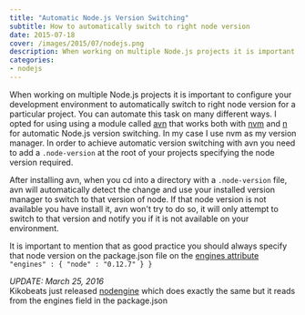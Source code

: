 ```yaml
---
title: "Automatic Node.js Version Switching"
subtitle: How to automatically switch to right node version
date: 2015-07-18
cover: /images/2015/07/nodejs.png
description: When working on multiple Node.js projects it is important to configure your development environment to automatically switch to right node version for a particular project.
categories:
- nodejs
---
```



When working on multiple Node.js projects it is important to configure your development environment to automatically switch to right node version for a particular project. You can automate this task on many different ways. I opted for using using a module called [avn](https://github.com/wbyoung/avn) that works both with [nvm](https://github.com/creationix/nvm) and [n](https://github.com/visionmedia/n) for automatic Node.js version switching. In my case I use nvm as my version manager. In order to achieve automatic version switching with avn you need to add a `.node-version` at the root of your projects specifying the node version required.

After installing avn, when you cd into a directory with a `.node-version` file, avn will automatically detect the change and use your installed version manager to switch to that version of node. If that node version is not available you have install it, avn won't try to do so, it will only attempt to switch to that version and notify you if it is not available on your environment.

It is important to mention that as good practice you should always specify that node version on the package.json file on the [engines attribute](https://docs.npmjs.com/files/package.json#engines) `"engines" : { "node" : "0.12.7" } }`

_UPDATE: March 25, 2016_  
Kikobeats just released [nodengine](https://github.com/Kikobeats/nodengine) which does exactly the same but it reads from the engines field in the package.json
